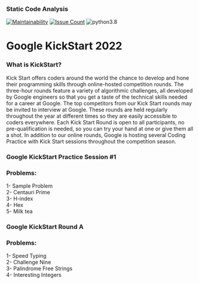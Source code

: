 ﻿### Static Code Analysis

[![Maintainability](https://api.codeclimate.com/v1/badges/aca1cfeb8b1b0c45a9c4/maintainability)](https://codeclimate.com/github/ahmedtariq01/GoogleKickStart2022/maintainability)
[![Issue Count](https://codeclimate.com/github/ahmedtariq01/GoogleKickStart2022/badges/issue_count.svg)](https://codeclimate.com/github/ahmedtariq01/GoogleKickStart2022) 
![python3.8](https://img.shields.io/badge/python-3.8-blue.svg)

# Google KickStart 2022
### What is KickStart?
<p> Kick Start offers coders around the world the chance to develop 
and hone their programming skills through online-hosted competition 
rounds. The three-hour rounds feature a variety of algorithmic challenges,
all developed by Google engineers so that you get a taste of the technical 
skills needed for a career at Google. The top competitors from our Kick Start
rounds may be invited to interview at Google. These rounds are held regularly 
throughout the year at different times so they are easily accessible to coders 
everywhere. Each Kick Start Round is open to all participants, no pre-qualification
is needed, so you can try your hand at one or give them all a shot. In addition
to our online rounds, Google is hosting several Coding Practice with Kick Start
sessions throughout the competition season. </p>

### Google KickStart Practice Session #1
### Problems:
1- Sample Problem \
2- Centauri Prime \
3- H-index \
4- Hex \
5- Milk tea

### Google KickStart Round A
### Problems:
1- Speed Typing \
2- Challenge Nine \
3- Palindrome Free Strings \
4- Interesting Integers




